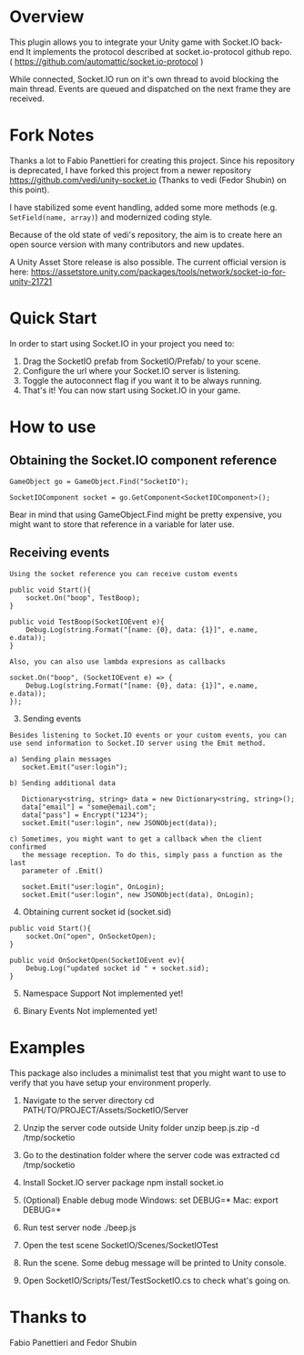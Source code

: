 # Overview
  This plugin allows you to integrate your Unity game with Socket.IO back-end
  It implements the protocol described at socket.io-protocol github repo.
  ( https://github.com/automattic/socket.io-protocol )
  
  While connected, Socket.IO run on it's own thread to avoid blocking the main
  thread. Events are queued and dispatched on the next frame they are received.

# Fork Notes
Thanks a lot to Fabio Panettieri for creating this project. Since his repository is deprecated, I have forked this project from a newer repository https://github.com/vedi/unity-socket.io (Thanks to vedi (Fedor Shubin) on this point). 

I have stabilized some event handling, added some more methods (e.g. `SetField(name, array)`) and modernized coding style. 

Because of the old state of vedi's repository, the aim is to create here an open source version with many contributors and new updates.

A Unity Asset Store release is also possible. The current official version is here: https://assetstore.unity.com/packages/tools/network/socket-io-for-unity-21721

# Quick Start

  In order to start using Socket.IO in your project you need to:
  1. Drag the SocketIO prefab from SocketIO/Prefab/ to your scene.
  2. Configure the url where your Socket.IO server is listening.
  3. Toggle the autoconnect flag if you want it to be always running.
  4. That's it! You can now start using Socket.IO in your game.


# How to use

## Obtaining the Socket.IO component reference    
    GameObject go = GameObject.Find("SocketIO");
    
    SocketIOComponent socket = go.GetComponent<SocketIOComponent>();

Bear in mind that using GameObject.Find might be pretty expensive, you might want to store that reference in a variable for later use.
	
## Receiving events    
    Using the socket reference you can receive custom events
    
    public void Start(){
    	socket.On("boop", TestBoop);
    }
    
    public void TestBoop(SocketIOEvent e){
		Debug.Log(string.Format("[name: {0}, data: {1}]", e.name, e.data));
	}
	
	Also, you can also use lambda expresions as callbacks
	
	socket.On("boop", (SocketIOEvent e) => {
		Debug.Log(string.Format("[name: {0}, data: {1}]", e.name, e.data));
	});
  
  
  3. Sending events
  
    Besides listening to Socket.IO events or your custom events, you can
    use send information to Socket.IO server using the Emit method.
    
    a) Sending plain messages
       socket.Emit("user:login");
       
    b) Sending additional data
    
       Dictionary<string, string> data = new Dictionary<string, string>();
       data["email"] = "some@email.com";
       data["pass"] = Encrypt("1234");
       socket.Emit("user:login", new JSONObject(data));
       
    c) Sometimes, you might want to get a callback when the client confirmed 
       the message reception. To do this, simply pass a function as the last 
       parameter of .Emit()
       
       socket.Emit("user:login", OnLogin);
       socket.Emit("user:login", new JSONObject(data), OnLogin);


  4. Obtaining current socket id (socket.sid)
  
    public void Start(){
    	socket.On("open", OnSocketOpen);
    }
    
    public void OnSocketOpen(SocketIOEvent ev){
    	Debug.Log("updated socket id " + socket.sid);
    }


  5. Namespace Support
    Not implemented yet!
  
  
  6. Binary Events
    Not implemented yet!


# Examples
  This package also includes a minimalist test that you might want to use
  to verify that you have setup your environment properly.
  
  1. Navigate to the server directory
     cd PATH/TO/PROJECT/Assets/SocketIO/Server

  2. Unzip the server code outside Unity folder 
       unzip beep.js.zip -d /tmp/socketio

  3. Go to the destination folder where the server code was extracted
       cd /tmp/socketio
     
  4. Install Socket.IO server package
       npm install socket.io
  
  5. (Optional) Enable debug mode
       Windows: set DEBUG=*
       Mac: export DEBUG=*
  
  6. Run test server
       node ./beep.js
  
  7. Open the test scene
       SocketIO/Scenes/SocketIOTest
  
  8. Run the scene. Some debug message will be printed to Unity console.
  
  9. Open SocketIO/Scripts/Test/TestSocketIO.cs to check what's going on. 

# Thanks to

Fabio Panettieri and Fedor Shubin
